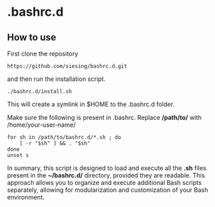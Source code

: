 # .bashrc.d

## How to use
First clone the repository
```console
https://github.com/siesing/bashrc.d.git
```
 and then run the installation script.
```console
./bashrc.d/install.sh
```
This will create a symlink in $HOME to the .bashrc.d folder.

Make sure the following is present in .bashrc. Replace **/path/to/** with /home/your-user-name/
```console
for sh in /path/to/bashrc.d/*.sh ; do
    [ -r "$sh" ] && . "$sh"
done
unset s
```
In summary, this script is designed to load and execute all the **.sh** files present in the **~/bashrc.d/** directory, provided they are readable. This approach allows you to organize and execute additional Bash scripts separately, allowing for modularization and customization of your Bash environment.
